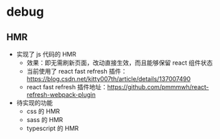 # debug

## HMR
- 实现了 js 代码的 HMR
  - 效果：即无需刷新页面，改动直接生效，而且能够保留 react 组件状态
  - 当前使用了 react fast refresh 插件：https://blog.csdn.net/kitty007th/article/details/137007490
  - react fast refresh 插件地址：https://github.com/pmmmwh/react-refresh-webpack-plugin
- 待实现的功能
  - css 的 HMR
  - sass 的 HMR
  - typescript 的 HMR
